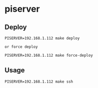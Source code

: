# piserver

## Deploy

    PISERVER=192.168.1.112 make deploy

    or force deploy

    PISERVER=192.168.1.112 make force-deploy

## Usage

    PISERVER=192.168.1.112 make ssh
